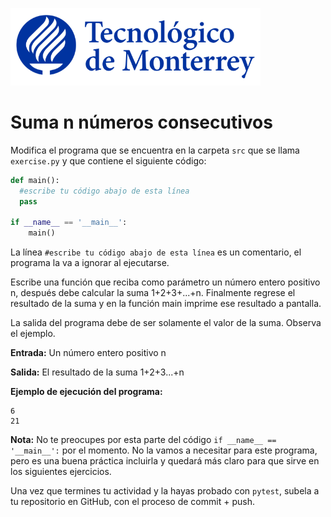 ![Tec de Monterrey](../../images/logotecmty.png)
# Suma n números consecutivos

Modifica el programa que se encuentra en la carpeta `src` que se llama `exercise.py` y que contiene el siguiente código:

```python
def main():
  #escribe tu código abajo de esta línea
  pass

if __name__ == '__main__':
    main()
```

La línea `#escribe tu código abajo de esta línea` es un comentario, el programa la va a ignorar al ejecutarse.

Escribe una función que reciba como parámetro un número entero positivo n, después debe calcular la suma 1+2+3+...+n. Finalmente regrese el resultado de la suma y en la función main imprime ese resultado a pantalla.

La salida del programa debe de ser solamente el valor de la suma. Observa el ejemplo.

**Entrada:**
Un número entero positivo n

**Salida:**
El resultado de la suma 1+2+3...+n

**Ejemplo de ejecución del programa:**
```
6
21
```

**Nota:** No te preocupes por esta parte del código `if __name__ == '__main__':` por el momento. No la vamos a necesitar para este programa, pero es una buena práctica incluirla y quedará más claro para que sirve en los siguientes ejercicios.

Una vez que termines tu actividad y la hayas probado con `pytest`, subela a tu repositorio en GitHub, con el proceso de commit + push.
